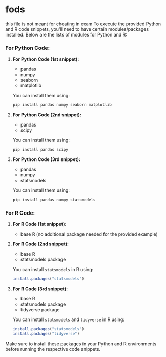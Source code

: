 # fods
this file is not meant for cheating in exam
To execute the provided Python and R code snippets, you'll need to have certain modules/packages installed. Below are the lists of modules for Python and R:

### For Python Code:
1. **For Python Code (1st snippet):**
   - pandas
   - numpy
   - seaborn
   - matplotlib

   You can install them using:
   ```bash
   pip install pandas numpy seaborn matplotlib
   ```

2. **For Python Code (2nd snippet):**
   - pandas
   - scipy

   You can install them using:
   ```bash
   pip install pandas scipy
   ```

3. **For Python Code (3rd snippet):**
   - pandas
   - numpy
   - statsmodels

   You can install them using:
   ```bash
   pip install pandas numpy statsmodels
   ```

### For R Code:
1. **For R Code (1st snippet):**
   - base R (no additional package needed for the provided example)

2. **For R Code (2nd snippet):**
   - base R
   - statsmodels package

   You can install `statsmodels` in R using:
   ```R
   install.packages("statsmodels")
   ```

3. **For R Code (3rd snippet):**
   - base R
   - statsmodels package
   - tidyverse package

   You can install `statsmodels` and `tidyverse` in R using:
   ```R
   install.packages("statsmodels")
   install.packages("tidyverse")
   ```

Make sure to install these packages in your Python and R environments before running the respective code snippets.
